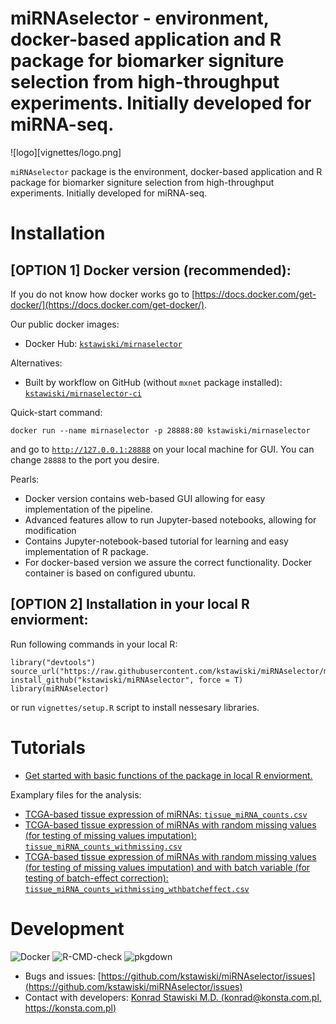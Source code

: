# miRNAselector - environment, docker-based application and R package for biomarker signiture selection from high-throughput experiments. Initially developed for miRNA-seq.

![logo][vignettes/logo.png]

`miRNAselector` package is the environment, docker-based application and R package for biomarker signiture selection from high-throughput experiments. Initially developed for miRNA-seq.

# Installation

## [OPTION 1] Docker version (recommended):

If you do not know how docker works go to [https://docs.docker.com/get-docker/](https://docs.docker.com/get-docker/).

Our public docker images: 

- Docker Hub: [`kstawiski/mirnaselector`](https://hub.docker.com/r/kstawiski/mirnaselector)

Alternatives:

- Built by workflow on GitHub (without `mxnet` package installed): [`kstawiski/mirnaselector-ci`](https://hub.docker.com/r/kstawiski/mirnaselector-ci)

Quick-start command: 

```
docker run --name mirnaselector -p 28888:80 kstawiski/mirnaselector
```

and go to [`http://127.0.0.1:28888`](http://127.0.0.1:28888) on your local machine for GUI. You can change `28888` to the port you desire.

Pearls:

- Docker version contains web-based GUI allowing for easy implementation of the pipeline.
- Advanced features allow to run Jupyter-based notebooks, allowing for modification 
- Contains Jupyter-notebook-based tutorial for learning and easy implementation of R package.
- For docker-based version we assure the correct functionality. Docker container is based on configured ubuntu.

## [OPTION 2] Installation in your local R enviorment:

Run following commands in your local R:

```
library("devtools")
source_url("https://raw.githubusercontent.com/kstawiski/miRNAselector/master/vignettes/setup.R")
install_github("kstawiski/miRNAselector", force = T)
library(miRNAselector)
```
or run `vignettes/setup.R` script to install nessesary libraries.

# Tutorials

- [Get started with basic functions of the package in local R enviorment.](articles/Tutorial.html)

Examplary files for the analysis:

- [TCGA-based tissue expression of miRNAs: `tissue_miRNA_counts.csv`](https://github.com/kstawiski/miRNAselector/blob/master/example/tissue_miRNA_counts.csv)
- [TCGA-based tissue expression of miRNAs with random missing values (for testing of missing values imputation): `tissue_miRNA_counts_withmissing.csv`](https://github.com/kstawiski/miRNAselector/blob/master/example/tissue_miRNA_counts_withmissing.csv)
- [TCGA-based tissue expression of miRNAs with random missing values (for testing of missing values imputation) and with batch variable (for testing of batch-effect correction): `tissue_miRNA_counts_withmissing_wthbatcheffect.csv`](https://github.com/kstawiski/miRNAselector/blob/master/example/tissue_miRNA_counts_withmissing_wthbatcheffect.csv)

# Development

 ![Docker](https://github.com/kstawiski/miRNAselector/workflows/Docker/badge.svg)   ![R-CMD-check](https://github.com/kstawiski/miRNAselector/workflows/R-CMD-check/badge.svg)  ![pkgdown](https://github.com/kstawiski/miRNAselector/workflows/pkgdown/badge.svg)

- Bugs and issues: [https://github.com/kstawiski/miRNAselector/issues](https://github.com/kstawiski/miRNAselector/issues)
- Contact with developers: [Konrad Stawiski M.D. (konrad@konsta.com.pl, https://konsta.com.pl)](https://konsta.com.pl)
